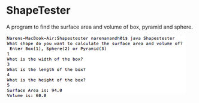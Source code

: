 # ShapeTester
A program to find the surface area and volume of box, pyramid and sphere.

![ShapeTester](https://github.com/NarenAnandh/ShapeTester/blob/master/Screen%20Shot%202018-02-13%20at%208.21.54%20PM.png)

